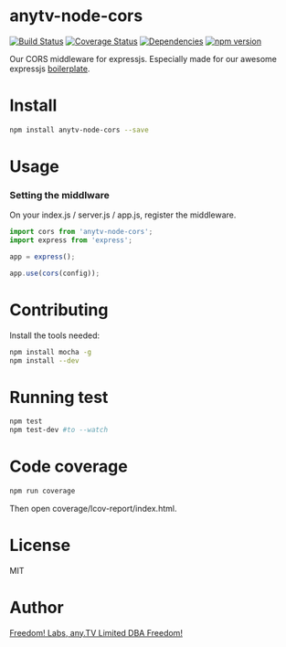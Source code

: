 # anytv-node-cors

[![Build Status](https://travis-ci.org/anyTV/anytv-node-cors.svg?branch=master)](https://travis-ci.org/anyTV/anytv-node-cors)
[![Coverage Status](https://coveralls.io/repos/anyTV/anytv-node-cors/badge.svg?branch=master&service=github&t)](https://coveralls.io/github/anyTV/anytv-node-cors?branch=master)
[![Dependencies](https://david-dm.org/anyTV/anytv-node-cors.svg)](https://david-dm.org/anyTV/anytv-node-cors)
[![npm version](https://badge.fury.io/js/anytv-node-cors.svg)](https://badge.fury.io/js/anytv-node-cors)

Our CORS middleware for expressjs. Especially made for our awesome expressjs [boilerplate](https://github.com/anyTV/anytv-node-boilerplate).


# Install

```sh
npm install anytv-node-cors --save
```


# Usage

### Setting the middlware
On your index.js / server.js / app.js, register the middleware.
```javascript
import cors from 'anytv-node-cors';
import express from 'express';

app = express();

app.use(cors(config));
```


# Contributing

Install the tools needed:
```sh
npm install mocha -g
npm install --dev
```


# Running test

```sh
npm test
npm test-dev #to --watch
```

# Code coverage

```sh
npm run coverage
```
Then open coverage/lcov-report/index.html.

# License

MIT


# Author
[Freedom! Labs, any.TV Limited DBA Freedom!](https://www.freedom.tm)
